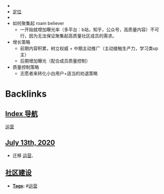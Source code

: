 - 
- [定位](<定位.md>)
- 
- 如何聚集起 roam believer
    - 一开始就增加曝光率（多平台：b站，知乎，公众号，高质量内容）不可行，因为无法保证聚集起高质量社区成员的需求。
- 增长策略
    - 前期内容积累，树立权威 + 中期主动推广（主动接触生产力，学习类up主）
    - 后期增加曝光（配合成员质量控制）
- 质量控制策略
    - 志愿者来转化小白用户+适当的劝退策略

# Backlinks
## [Index 导航](<Index 导航.md>)
[运营](<运营.md>)

## [July 13th, 2020](<July 13th, 2020.md>)
- 迁移 [运营](<运营.md>)、

## [社区建设](<社区建设.md>)
- **[Tags](<Tags.md>):** #[运营](<运营.md>)

